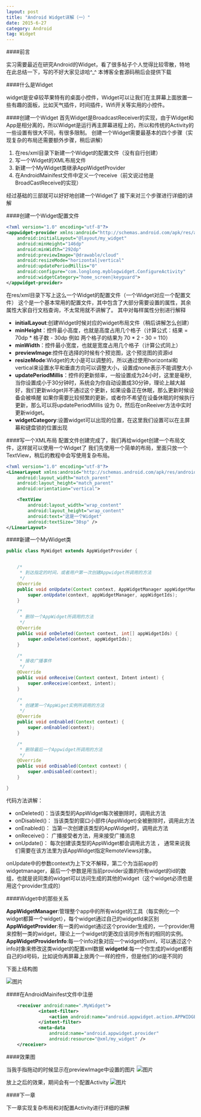 ```yaml
---
layout: post
title: "Android Widget详解（一）"
date: 2015-6-27
category: Android
tag: Widget
---
```


####前言

实习需要最近在研究Android的Widget，看了很多帖子个人觉得比较零散，特地在此总结一下，写的不好大家见谅哈^_^
本博客全套源码稍后会提供下载

####什么是Widget

widget是安卓较苹果特有的桌面小控件，Widget可以让我们在主屏幕上面放置一些有趣的面板，比如天气插件，时间插件，Wifi开关等实用的小控件。

####创建一个Widget
首先Widget是BroadcastReceiver的实现，由于Widget和App是相分离的，所以Widget是运行再主屏幕进程上的，所以和传统的Activity的一些设置有很大不同，有很多限制。
创建一个Widget需要最基本的四个步骤（实现复杂的布局还需要额外步骤，稍后讲解）

1. 在res/xml目录下新建一个Widget的配置文件（没有自行创建）
2. 写一个Widget的XML布局文件
3. 新建一个MyWidget类继承AppWidgetProvider
4. 在AndroidMainifest文件中定义一个receive（前文说过他是BroadCastReceive的实现）

经过基础的三部就可以好好地创建一个Widget了
接下来对三个步骤进行详细的讲解

####创建一个Widget配置文件

```xml
<?xml version="1.0" encoding="utf-8"?>
<appwidget-provider xmlns:android="http://schemas.android.com/apk/res/android"
    android:initialLayout="@layout/my_widget"
    android:minHeight="146dp"
    android:minWidth="292dp"
    android:previewImage="@drawable/cloud"
    android:resizeMode="horizontal|vertical"
    android:updatePeriodMillis="0"
    android:configure="com.longlong.myblogwidget.ConfigureActivity"
    android:widgetCategory="home_screen|keyguard">
</appwidget-provider>
```
在res/xml目录下写上这么一个Widget的配置文件（一个Widget对应一个配置文件）
这个是一个基本常用的配置文件，其中包含了大部分需要设置的属性，其余属性大家自行文档查询，不太常用就不讲解了。
其中对每样属性分别进行解释
- **initialLayout**:创建Widget时候对应的widget布局文件（稍后讲解怎么创建）
- **minHeight**：控件最小高度，也就是高度占用几个格子（计算公式：结果 = 70dp * 格子数 - 30dp 例如 两个格子的结果为 70 * 2 - 30 = 110）
- **minWidth**：控件最小宽度，也就是宽度占用几个格子（计算公式同上）
- **previewImage**:控件在选择的时候有个预览图，这个预览图的资源id
- **resizeMode**:Widget的大小是可以调整的，所以通过使用horizontal和vertical来设置水平和垂直方向可以调整大小，设置成none表示不能调整大小
- **updatePeriodMillis**：控件的更新频率，一般设置成为24小时，这里是毫秒,当你设置成小于30分钟时，系统会为你自动设置成30分钟，理论上越大越好，我们更新widget并不通过这个更新，如果设备正在休眠，那么更新时候设备会被唤醒
如果你需要比较频繁的更新，或者你不希望在设备休眠的时候执行更新，那么可以将updatePeriodMillis 设为 0，然后在onReeiver方法中实时更新widget。
- **widgetCategory**:设置widget可以出现的位置，在这里我们设置可以在主屏幕和键盘锁的位置出现

####写一个XML布局
配置文件创建完成了，我们再给widget创建一个布局文件，这样就可以使用一个Widget了
我们先使用一个简单的布局，里面只放一个TextView，稍后的教程中会写使用复杂布局。
```xml
<?xml version="1.0" encoding="utf-8"?>
<LinearLayout xmlns:android="http://schemas.android.com/apk/res/android"
    android:layout_width="match_parent"
    android:layout_height="match_parent"
    android:orientation="vertical">

    <TextView
        android:layout_width="wrap_content"
        android:layout_height="wrap_content"
        android:text="这是一个Widget"
        android:textSize="30sp" />
</LinearLayout>
```

####新建一个MyWidget类

```java
public class MyWidget extends AppWidgetProvider {


    /*
     * 到达指定的时间，或者用户第一次创建Appwidget所调用的方法
     */
    @Override
    public void onUpdate(Context context, AppWidgetManager appWidgetManager, int[] appWidgetIds) {
        super.onUpdate(context, appWidgetManager, appWidgetIds);
    }

    /*
     * 删除一个AppWidget所调用的方法
     */
    @Override
    public void onDeleted(Context context, int[] appWidgetIds) {
        super.onDeleted(context, appWidgetIds);
    }

    /*
     * 接收广播事件
     */
    @Override
    public void onReceive(Context context, Intent intent) {
        super.onReceive(context, intent);
    }

    /*
     * 创建第一个AppWiget实例所调用的方法
     */
    @Override
    public void onEnabled(Context context) {
        super.onEnabled(context);
    }

    /*
     * 删除最后一个Appwidget所调用的方法
     */
    @Override
    public void onDisabled(Context context) {
        super.onDisabled(context);
    }

}
```

代码方法讲解：

- onDeleted()：当该类型的AppWidget每次被删除时，调用此方法
- onDisabled()： 当该类型的窗口小部件(AppWidget)全被删除时，调用此方法
- onEnabled()： 当第一次创建该类型的AppWidget时，调用此方法
- onReceive()： 广播接受者方法，用来接受广播消息
- onUpdate()： 每次创建该类型的AppWidget都会调用此方法 ， 通常来说我们需要在该方法里为该AppWidget指定RemoteViews对象。

onUpdate中的参数context为上下文不解释，第二个为当前app的widgetmanager，最后一个参数是用当前provider设置的所有widget的id的数组，也就是说同类的widget可以访问生成的其他的widget（这个widget必须也是用这个provider生成的）

####Widget中的那些关系

**AppWidgetManager**:管理整个app中的所有widget的工具（每实例化一个widget都算一个widget），每个widget通过自己的widgetId来区别
**AppWidgetProvider**:有一类的widget通过这个provider生成的，一个provider用来控制一类的widget，理论上一个widget的更改应该同步所有的相同的实例。
**AppWidgetProviderInfo**:每一个info对象对应一个widget的xml，可以通过这个info对象来修改这类widget的配置xml数据
**widgetId**:每一个你生成的widget都有自己的id号码，比如说你再屏幕上放两个一样的控件，但是他们的id是不同的

下面上结构图

![图片](/img/2015-6-27/jiegou.png)

####在AndroidMainifest文件中注册

```xml
    <receiver android:name=".MyWidget">
            <intent-filter>
                <action android:name="android.appwidget.action.APPWIDGET_UPDATE" />
            </intent-filter>
            <meta-data
                android:name="android.appwidget.provider"
                android:resource="@xml/my_widget" />
    </receiver>
```

####效果图

当我手指拖动的时候显示在previewImage中设置的图片
![图片](/img/2015-6-27/xiaoguo1.png)

放上之后的效果，期间会有一个配置Activity
![图片](/img/2015-6-27/xiaoguo2.png)

####下一章

下一章实现复杂布局和对配置Activity进行详细的讲解